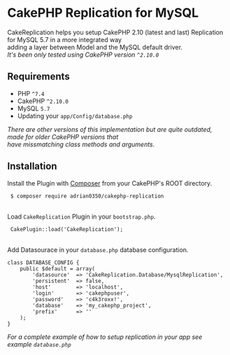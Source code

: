 # CakePHP Replication for MySQL
CakeReplication helps you setup CakePHP 2.10 (latest and last) Replication for MySQL 5.7 in a more integrated way  
adding a layer between Model and the MySQL default driver.  
*It's been only tested using CakePHP version `^2.10.0`*

## Requirements
* PHP `^7.4`
* CakePHP `^2.10.0`
* MySQL `5.7`
* Updating your `app/Config/database.php`

*There are other versions of this implementation but are quite outdated, made for older CakePHP versions that*  
*have missmatching class methods and arguments.*

## Installation
Install the Plugin with [Composer](https://getcomposer.org) from your CakePHP's ROOT directory.

```
 $ composer require adrian0350/cakephp-replication 
```
\
Load `CakeReplication` Plugin in your `bootstrap.php`.

````
 CakePlugin::load('CakeReplication');
````
\
Add Datasourace in your `database.php` database configuration.
```
class DATABASE_CONFIG {
    public $default = array(
        'datasource'  => 'CakeReplication.Database/MysqlReplication',
        'persistent'  => false,
        'host'        => 'localhost',
        'login'       => 'cakephpuser',
        'password'    => 'c4k3roxx!',
        'database'    => 'my_cakephp_project',
        'prefix'      => ''
    );
}
```
*For a complete example of how to setup replication in your app see example `database.php`*
